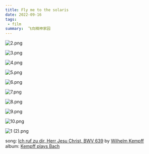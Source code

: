 ```yaml
---
title: Fly me to the solaris
date: 2022-09-16
tags:
 - film
summary:  飞向精神家园
--- 
```




![2.png](https://tva1.sinaimg.cn/large/a010f416ly1h67dvqot1cj21ha0m8hb9.jpg)


![3.png](https://tva1.sinaimg.cn/large/a010f416ly1h67dvtz6t0j21hc0m87wh.jpg)


![4.png](https://tva1.sinaimg.cn/large/a010f416ly1h67dvqvkqrj21hc0mc4qp.jpg)


![5.png](https://tva1.sinaimg.cn/large/a010f416ly1h67dvsoklvj21db0m6kik.jpg)


![6.png](https://tva1.sinaimg.cn/large/a010f416ly1h67dvs02jyj21dx0k5e5q.jpg)


![7.png](https://tva1.sinaimg.cn/large/a010f416ly1h67dvupuiuj21gw0m5b29.jpg)


![8.png](https://tva1.sinaimg.cn/large/a010f416ly1h67dvt11h8j21hc0mhe81.jpg)


![9.png](https://tva1.sinaimg.cn/large/a010f416ly1h67dvvu48hj21gm0l5b29.jpg)


![10.png](https://tva1.sinaimg.cn/large/a010f416ly1h67dvuzfz9j21gv0m0b29.jpg)


![1 (2).png](https://tva1.sinaimg.cn/large/a010f416ly1h67dvv4mt6j21gr0m5e81.jpg)


song: [Ich ruf zu dir, Herr Jesu Christ, BWV 639](https://music.163.com/#/song?id=1473063682) by [Wilhelm Kempff](https://music.163.com/#/artist?id=37690)   
album: [Kempff plays Bach](https://music.163.com/#/album?id=94335950)